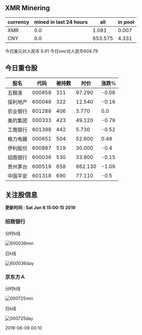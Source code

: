 ## XMR Minering

|currency|mined in last 24 hours|all|in pool|
|---|---|---|---|
|XMR|0.0|1.081|0.007|
|CNY|0.0|653.575|4.331|

今日美元对人民币 6.91	今日xmr对人民币604.79


## 今日重仓股 

|股名|代码|被持数|时价|涨跌%|
|---|---|---|---|---|
|五粮液|000858|311|97.290|-0.06|
|保利地产|600048|322|12.540|-0.16|
|农业银行|601288|406|3.770|0.0|
|美的集团|000333|423|49.120|-0.79|
|工商银行|601398|442|5.730|-0.52|
|格力电器|000651|504|52.600|0.48|
|伊利股份|600887|519|30.000|-0.4|
|招商银行|600036|530|33.900|-0.15|
|贵州茅台|600519|658|862.130|-1.09|
|中国平安|601318|690|77.110|-0.5|

## 关注股信息
**更新时间 : Sat Jun  8 15:00:15 2019**
### 招商银行 
分时k线

![600036min](http://image.sinajs.cn/newchart/min/n/sh600036.gif)

日k线

![600036day](http://image.sinajs.cn/newchart/daily/n/sh600036.gif)

### 京东方Ａ 
分时k线

![000725min](http://image.sinajs.cn/newchart/min/n/sz000725.gif)

日k线

![000725day](http://image.sinajs.cn/newchart/daily/n/sz000725.gif)

2019-06-09 00:10